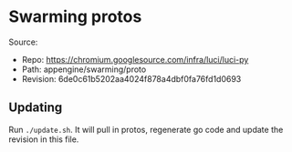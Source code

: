 # Swarming protos

Source:

*   Repo: https://chromium.googlesource.com/infra/luci/luci-py
*   Path: appengine/swarming/proto
*   Revision: 6de0c61b5202aa4024f878a4dbf0fa76fd1d0693

## Updating

Run `./update.sh`. It will pull in protos, regenerate go code and update the
revision in this file.
